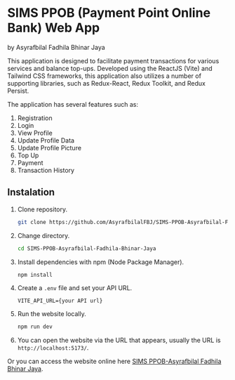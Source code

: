 # SIMS PPOB (Payment Point Online Bank) Web App
by Asyrafbilal Fadhila Bhinar Jaya

This application is designed to facilitate payment transactions for various services and balance top-ups. Developed using the ReactJS (Vite) and Tailwind CSS frameworks, this application also utilizes a number of supporting libraries, such as Redux-React, Redux Toolkit, and Redux Persist.

The application has several features such as:
1. Registration
2. Login
3. View Profile
4. Update Profile Data
5. Update Profile Picture
6. Top Up
7. Payment
8. Transaction History

## Instalation

1. Clone repository.

   ```bash
   git clone https://github.com/AsyrafbilalFBJ/SIMS-PPOB-Asyrafbilal-Fadhila-Bhinar-Jaya.git
   ```

2. Change directory.

   ```bash
   cd SIMS-PPOB-Asyrafbilal-Fadhila-Bhinar-Jaya
   ```

3. Install dependencies with npm (Node Package Manager).

   ```bash
   npm install
   ```

4. Create a `.env` file and set your API URL.

   ```
   VITE_API_URL={your API url}
   ```

5. Run the website locally.

   ```bash
   npm run dev
   ```

6. You can open the website via the URL that appears, usually the URL is `http://localhost:5173/`.

Or you can access the website online here 
[SIMS PPOB-Asyrafbilal Fadhila Bhinar Jaya](https://sims-ppob-asyrafbilal-fadhila-bhinar-jaya.vercel.app/).
